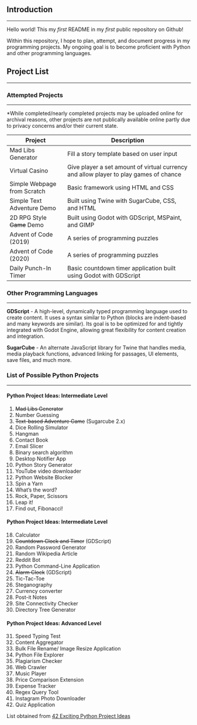 ## Introduction
----------------

Hello world! This my *first* README in my *first* public repository on Github!

Within this repository, I hope to plan, attempt, and document progress
in my programming projects.
My ongoing goal is to become proficient with Python and other programming languages.


## Project List
---------------


### Attempted Projects
------------------------
*While completed/nearly completed projects may be uploaded online for archival reasons, other projects are not publically available online partly due to privacy concerns and/or their current state.

Project | Description
------------ | -------------
Mad Libs Generator  | Fill a story template based on user input
Virtual Casino  | Give player a set amount of virtual currency and allow player to play games of chance
Simple Webpage from Scratch | Basic framework using HTML and CSS
Simple Text Adventure Demo | Built using Twine with SugarCube, CSS, and HTML
2D RPG Style ~~Game~~ Demo | Built using Godot with GDScript, MSPaint, and GIMP
Advent of Code (2019) | A series of programming puzzles
Advent of Code (2020) | A series of programming puzzles
Daily Punch-In Timer | Basic countdown timer application built using Godot with GDScript

### Other Programming Languages
-------------------------

**GDScript** - A high-level, dynamically typed programming language used to create content. It uses a syntax similar to Python (blocks are indent-based and many keywords are similar). Its goal is to be optimized for and tightly integrated with Godot Engine, allowing great flexibility for content creation and integration.

**SugarCube** - An alternate JavaScript library for Twine that handles media, media playback functions, advanced linking for passages, UI elements, save files, and much more.

### List of Possible Python Projects
----------------------------------
#### Python Project Ideas: Intermediate Level
1. ~~Mad Libs Generator~~
2. Number Guessing
3. ~~Text-based Adventure Game~~ (Sugarcube 2.x)
4. Dice Rolling Simulator
5. Hangman
6. Contact Book
7. Email Slicer
8. Binary search algorithm
9. Desktop Notifier App
10. Python Story Generator
11. YouTube video downloader
12. Python Website Blocker
13. Spin a Yarn
14. What’s the word?
15. Rock, Paper, Scissors
16. Leap it!
17. Find out, Fibonacci!
#### Python Project Ideas: Intermediate Level
18. Calculator
19. ~~Countdown Clock and Timer~~ (GDScript)
20. Random Password Generator
21. Random Wikipedia Article
22. Reddit Bot
23. Python Command-Line Application
24. ~~Alarm Clock~~ (GDScript)
25. Tic-Tac-Toe
26. Steganography
27. Currency converter
28. Post-it Notes
29. Site Connectivity Checker
30. Directory Tree Generator

#### Python Project Ideas: Advanced Level
31. Speed Typing Test
32. Content Aggregator
33. Bulk File Rename/ Image Resize Application
34. Python File Explorer
35. Plagiarism Checker
36. Web Crawler
37. Music Player
38. Price Comparison Extension
39. Expense Tracker
40. Regex Query Tool
41. Instagram Photo Downloader
42. Quiz Application

List obtained from [42 Exciting Python Project Ideas](https://www.upgrad.com/blog/python-projects-ideas-topics-beginners/)
